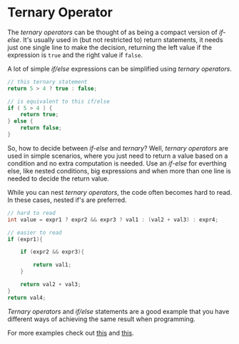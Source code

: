 # Ternary Operator

The _ternary operators_ can be thought of as being a compact version of _if-else_.
It's usually used in (but not restricted to) return statements, it needs just one single line to make the decision, returning the left value if the expression is `true` and the right value if `false`.

A lot of simple _if/else_ expressions can be simplified using _ternary operators_.

```java
// this ternary statement
return 5 > 4 ? true : false;

// is equivalent to this if/else
if ( 5 > 4 ) {
    return true;
} else {
    return false;
}
```

So, how to decide between _if-else_ and _ternary_?
Well, _ternary operators_ are used in simple scenarios, where you just need to return a value based on a condition and no extra computation is needed.
Use an _if-else_ for everthing else, like nested conditions, big expressions and when more than one line is needed to decide the return value.

While you can nest _ternary operators_, the code often becomes hard to read.
In these cases, nested if's are preferred.

```java
// hard to read
int value = expr1 ? expr2 && expr3 ? val1 : (val2 + val3) : expr4;

// easier to read
if (expr1){

    if (expr2 && expr3){

        return val1;
    }

    return val2 + val3;
}
return val4;


```

_Ternary operators_ and _if/else_ statements are a good example that you have different ways of achieving the same result when programming.

For more examples check out [this][ternary-operator-first] and [this][ternary-operator-second].

[ternary-operator-first]: https://www.programiz.com/java-programming/ternary-operator
[ternary-operator-second]: https://www.baeldung.com/java-ternary-operator
